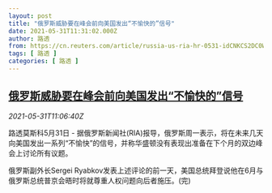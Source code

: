 ```yaml
---
layout: post
title: "俄罗斯威胁要在峰会前向美国发出“不愉快的”信号"
date: 2021-05-31T11:31:02.000Z
author: 路透
from: https://cn.reuters.com/article/russia-us-ria-hr-0531-idCNKCS2DC0WO
tags: [ 路透 ]
categories: [ 路透 ]
---
```

<!--1622460662000-->
[俄罗斯威胁要在峰会前向美国发出“不愉快的”信号](https://cn.reuters.com/article/russia-us-ria-hr-0531-idCNKCS2DC0WO)
------

<div>
<div><i>2021-05-31T11:06:40Z</i></div><p>路透莫斯科5月31日 - 据俄罗斯新闻社(RIA)报导，俄罗斯周一表示，将在未来几天向美国发出一系列“不愉快”的信号，并称华盛顿没有表现出准备在下个月的双边峰会上讨论所有议题。</p><p>俄罗斯副外长Sergei Ryabkov发表上述评论的前一天，美国总统拜登说他在6月与俄罗斯总统普京会晤时将就尊重人权问题向后者施压。(完)</p>
</div>
